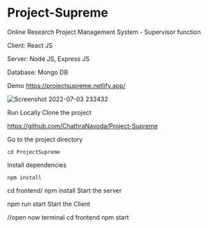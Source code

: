 # Project-Supreme
Online Research Project Management System  - Supervisor function

Client: React JS

Server: Node JS, Express JS

Database: Mongo DB

Demo
https://projectsupreme.netlify.app/


![Screenshot 2022-07-03 233432](https://user-images.githubusercontent.com/91416868/177051959-1aae01e6-e7aa-4b8d-b1fa-530b15caa29a.png)


Run Locally
Clone the project

https://github.com/ChathraNavoda/Project-Supreme



Go to the project directory

    cd ProjectSupreme
    
Install dependencies

    npm install
  cd frontend/
  npm install
Start the server

  npm run start
Start the Client

  //open now terminal
  cd frontend
  npm start
